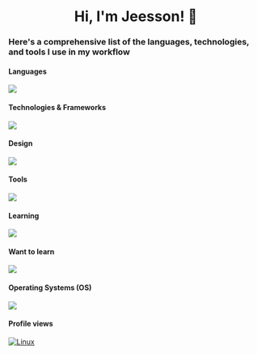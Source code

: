 <h1 align="center">Hi, I'm Jeesson! 👋</h1>

### Here's a comprehensive list of the languages, technologies, and tools I use in my workflow

#### Languages
<img src="https://go-skill-icons.vercel.app/api/icons?i=js,ts,py,postgresql,sqlite&theme=light&titles=true">

#### Technologies & Frameworks
<img src="https://go-skill-icons.vercel.app/api/icons?i=html,css,sass,less,tailwind,bootstrap,docker,docksal,drupal,electron,vite,pinia&theme=light&titles=true&perline=6">

#### Design
<img src="https://go-skill-icons.vercel.app/api/icons?i=ae,ps,figma,blender&theme=light&titles=true">

#### Tools
<img src="https://go-skill-icons.vercel.app/api/icons?i=discord,webflow,obsidian,notion,git,npm,bun&theme=light&titles=true">

#### Learning
<img src="https://go-skill-icons.vercel.app/api/icons?i=tauri,supabase,nuxt&theme=light&titles=true">

#### Want to learn
<img src="https://go-skill-icons.vercel.app/api/icons?i=threejs,laravel,firebase,unocss&theme=light&titles=true">

#### Operating Systems (OS)
<img src="https://go-skill-icons.vercel.app/api/icons?i=windows,ubuntu,mint&theme=light&titles=true">

#### Profile views
[![Linux](https://komarev.com/ghpvc/?username=jeesson&color=000000&style=for-the-badge&label=how+interesting)](https://github.com/jeesson)

